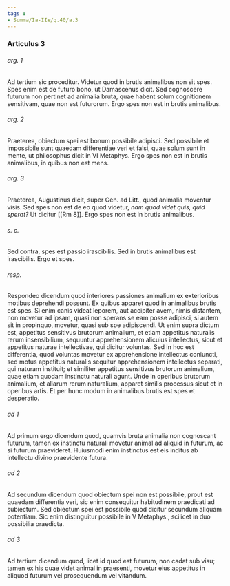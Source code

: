 ```yaml
---
tags : 
- Summa/Ia-IIæ/q.40/a.3
---
```


### Articulus 3

###### arg. 1
Ad tertium sic proceditur. Videtur quod in brutis animalibus non sit spes. Spes enim est de futuro bono, ut Damascenus dicit. Sed cognoscere futurum non pertinet ad animalia bruta, quae habent solum cognitionem sensitivam, quae non est futurorum. Ergo spes non est in brutis animalibus.

###### arg. 2
Praeterea, obiectum spei est bonum possibile adipisci. Sed possibile et impossibile sunt quaedam differentiae veri et falsi, quae solum sunt in mente, ut philosophus dicit in VI Metaphys. Ergo spes non est in brutis animalibus, in quibus non est mens.

###### arg. 3
Praeterea, Augustinus dicit, super Gen. ad Litt., quod animalia moventur visis. Sed spes non est de eo quod videtur, *nam quod videt quis, quid sperat?* Ut dicitur [[Rm 8]]. Ergo spes non est in brutis animalibus.

###### s. c.
Sed contra, spes est passio irascibilis. Sed in brutis animalibus est irascibilis. Ergo et spes.

###### resp.
Respondeo dicendum quod interiores passiones animalium ex exterioribus motibus deprehendi possunt. Ex quibus apparet quod in animalibus brutis est spes. Si enim canis videat leporem, aut accipiter avem, nimis distantem, non movetur ad ipsam, quasi non sperans se eam posse adipisci, si autem sit in propinquo, movetur, quasi sub spe adipiscendi. Ut enim supra dictum est, appetitus sensitivus brutorum animalium, et etiam appetitus naturalis rerum insensibilium, sequuntur apprehensionem alicuius intellectus, sicut et appetitus naturae intellectivae, qui dicitur voluntas. Sed in hoc est differentia, quod voluntas movetur ex apprehensione intellectus coniuncti, sed motus appetitus naturalis sequitur apprehensionem intellectus separati, qui naturam instituit; et similiter appetitus sensitivus brutorum animalium, quae etiam quodam instinctu naturali agunt. Unde in operibus brutorum animalium, et aliarum rerum naturalium, apparet similis processus sicut et in operibus artis. Et per hunc modum in animalibus brutis est spes et desperatio.

###### ad 1
Ad primum ergo dicendum quod, quamvis bruta animalia non cognoscant futurum, tamen ex instinctu naturali movetur animal ad aliquid in futurum, ac si futurum praevideret. Huiusmodi enim instinctus est eis inditus ab intellectu divino praevidente futura.

###### ad 2
Ad secundum dicendum quod obiectum spei non est possibile, prout est quaedam differentia veri, sic enim consequitur habitudinem praedicati ad subiectum. Sed obiectum spei est possibile quod dicitur secundum aliquam potentiam. Sic enim distinguitur possibile in V Metaphys., scilicet in duo possibilia praedicta.

###### ad 3
Ad tertium dicendum quod, licet id quod est futurum, non cadat sub visu; tamen ex his quae videt animal in praesenti, movetur eius appetitus in aliquod futurum vel prosequendum vel vitandum.

